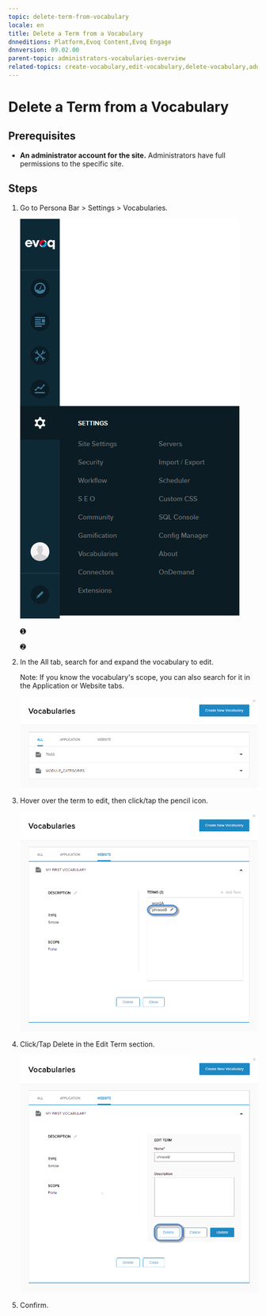 ```yaml
---
topic: delete-term-from-vocabulary
locale: en
title: Delete a Term from a Vocabulary
dnneditions: Platform,Evoq Content,Evoq Engage
dnnversion: 09.02.00
parent-topic: administrators-vocabularies-overview
related-topics: create-vocabulary,edit-vocabulary,delete-vocabulary,add-term-to-vocabulary,edit-term-in-vocabulary
---
```


# Delete a Term from a Vocabulary

## Prerequisites

*   **An administrator account for the site.** Administrators have full permissions to the specific site.

## Steps

1.  Go to Persona Bar \> Settings \> Vocabularies.
    
    ![Persona Bar > Settings > Vocabularies](/images/scr-pbar-host-Settings-E91.png)
    
    ➊
    
    ➋
    
2.  In the All tab, search for and expand the vocabulary to edit.
    
    Note: If you know the vocabulary's scope, you can also search for it in the Application or Website tabs.
    
      
    
    ![](/images/scr-vocabularies-list-E91.png)
    
      
    
3.  Hover over the term to edit, then click/tap the pencil icon.
    
      
    
    ![](/images/scr-vocabularies-edit-term-icon-E91.png)
    
      
    
4.  Click/Tap Delete in the Edit Term section.
    
      
    
    ![](/images/scr-vocabularies-edit-vocab-delete-term-E91.png)
    
      
    
5.  Confirm.